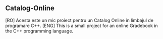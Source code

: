 ## Catalog-Online

[RO] Acesta este un mic proiect pentru un Catalog Online in limbajul de programare C++.
[ENG] This is a small project for an online Gradebook in the C++ programming language.
